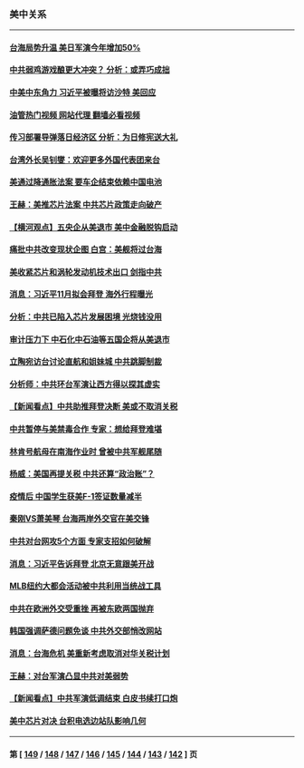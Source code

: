 ### 美中关系
---
#### [台海局势升温 美日军演今年增加50%](../../pages/nf1412576/n13801967.md?08140045) 
#### [中共弱鸡游戏酿更大冲突？ 分析：或弄巧成拙](../../pages/nf1412576/n13801932.md?08140045) 
#### [中美中东角力 习近平被曝将访沙特 美回应](../../pages/nf1412576/n13801866.md?08140045) 
#### [油管热门视频 网站代理 翻墙必看视频](http://209.222.30.114:81/youtube.html?08140045)
#### [传习部署导弹落日经济区 分析：为日修宪送大礼](../../pages/nf1412576/n13801721.md?08140045) 
#### [台湾外长吴钊燮：欢迎更多外国代表团来台](../../pages/nf1412576/n13801684.md?08140045) 
#### [美通过降通胀法案 要车企结束依赖中国电池](../../pages/nf1412576/n13801475.md?08140045) 
#### [王赫：美推芯片法案 中共芯片政策走向破产](../../pages/nf1412576/n13801025.md?08140045) 
#### [【横河观点】五央企从美退市 美中金融脱钩启动](../../pages/nf1412576/n13801413.md?08140045) 
#### [痛批中共改变现状企图 白宫：美舰将过台海](../../pages/nf1412576/n13801374.md?08140045) 
#### [美收紧芯片和涡轮发动机技术出口 剑指中共](../../pages/nf1412576/n13801362.md?08140045) 
#### [消息：习近平11月拟会拜登 海外行程曝光](../../pages/nf1412576/n13801224.md?08140045) 
#### [分析：中共已陷入芯片发展困境 光烧钱没用](../../pages/nf1412576/n13800612.md?08140045) 
#### [审计压力下 中石化中石油等五国企将从美退市](../../pages/nf1412576/n13801151.md?08140045) 
#### [立陶宛访台讨论直航和姐妹城 中共跳脚制裁](../../pages/nf1412576/n13801195.md?08140045) 
#### [分析师：中共环台军演让西方得以探其虚实](../../pages/nf1412576/n13800995.md?08140045) 
#### [【新闻看点】中共助推拜登决断 美或不取消关税](../../pages/nf1412576/n13800604.md?08140045) 
#### [中共暂停与美禁毒合作 专家：想给拜登难堪](../../pages/nf1412576/n13800862.md?08140045) 
#### [林肯号航母在南海作业时 曾被中共军舰尾随](../../pages/nf1412576/n13800709.md?08140045) 
#### [杨威：美国再提关税 中共还算“政治账”？](../../pages/nf1412576/n13800728.md?08140045) 
#### [疫情后 中国学生获美F-1签证数量减半](../../pages/nf1412576/n13800507.md?08140045) 
#### [秦刚VS萧美琴 台海两岸外交官在美交锋](../../pages/nf1412576/n13800556.md?08140045) 
#### [中共对台网攻5个方面 专家支招如何破解](../../pages/nf1412576/n13800427.md?08140045) 
#### [消息：习近平告诉拜登 北京无意跟美开战](../../pages/nf1412576/n13800541.md?08140045) 
#### [MLB纽约大都会活动被中共利用当统战工具](../../pages/nf1412576/n13800126.md?08140045) 
#### [中共在欧洲外交受重挫 再被东欧两国抛弃](../../pages/nf1412576/n13800499.md?08140045) 
#### [韩国强调萨德问题免谈 中共外交部悄改网站](../../pages/nf1412576/n13800430.md?08140045) 
#### [消息：台海危机 美重新考虑取消对华关税计划](../../pages/nf1412576/n13800218.md?08140045) 
#### [王赫：对台军演凸显中共对美弱势](../../pages/nf1412576/n13800137.md?08140045) 
#### [【新闻看点】中共军演低调结束 白皮书续打口炮](../../pages/nf1412576/n13799806.md?08140045) 
#### [美中芯片对决 台积电选边站队影响几何](../../pages/nf1412576/n13800044.md?08140045) 

---
#### 第 [ [149](./149.md?08140045) / [148](./148.md?08140045) / [147](./147.md?08140045) / [146](./146.md?08140045) / [145](./145.md?08140045) / [144](./144.md?08140045) / [143](./143.md?08140045) / [142](./142.md?08140045) ] 页
